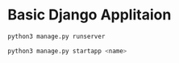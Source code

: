 # Basic Django Applitaion
```py
python3 manage.py runserver
```
```py
python3 manage.py startapp <name>
```